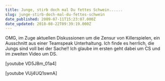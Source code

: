 ```yaml
---
title: Junge, stirb doch mal Du fettes Schwein......
slug: junge-stirb-doch-mal-du-fettes-schwein
date_published: 2009-07-11T15:23:07.000Z
date_updated: 2018-08-22T09:39:19.000Z
---
```


OMG, im Zuge aktuellen Diskussionen um die Zensur von Killerspielen, ein Ausschnitt aus einer Teamspeak Unterhaltung. Ich finde es herrlich, die Jungs sind voll bei der Sache!! Ich glaube im ersten geht dabei um CS und im zweiten Video um DS.

[youtube VD5J8m_01a4]

[youtube VUj4UQ1swnA]
